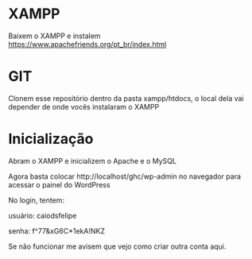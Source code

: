 # XAMPP
Baixem o XAMPP e instalem https://www.apachefriends.org/pt_br/index.html

# GIT 
Clonem esse repositório dentro da pasta xampp/htdocs, o local dela vai depender de onde vocês instalaram o XAMPP 

# Inicialização
Abram o XAMPP e inicializem o Apache e o MySQL


Agora basta colocar http://localhost/ghc/wp-admin no navegador para acessar o painel do WordPress

No login, tentem:

usuário: caiodsfelipe

senha: f^77&xG6C*1ekA!NKZ

Se não funcionar me avisem que vejo como criar outra conta aqui.
